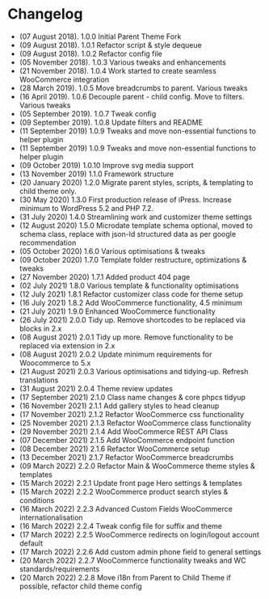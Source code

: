 # Changelog
* (07 August 2018). 	1.0.0 	Initial Parent Theme Fork 
* (09 August 2018). 	1.0.1 	Refactor script & style dequeue
* (09 August 2018). 	1.0.2 	Refactor config file
* (05 November 2018). 	1.0.3 	Various tweaks and enhancements
* (21 November 2018). 	1.0.4 	Work started to create seamless WooCommerce integration
* (28 March 2019). 		1.0.5 	Move breadcrumbs to parent. Various tweaks
* (16 April 2019). 		1.0.6 	Decouple parent - child config. Move to filters. Various tweaks
* (05 September 2019).	1.0.7 	Tweak config 
* (09 September 2019).	1.0.8 	Update filters and README
* (11 September 2019)	1.0.9  	Tweaks and move non-essential functions to helper plugin
* (11 September 2019)	1.0.9  	Tweaks and move non-essential functions to helper plugin
* (09 October 2019)		1.0.10 	Improve svg media support
* (13 November 2019)	1.1.0  	Framework structure
* (20 January 2020)		1.2.0  	Migrate parent styles, scripts, & templating to child theme only.
* (30 May 2020)			1.3.0  	First production release of iPress. Increase minimum to WordPress 5.2 and PHP 7.2. 
* (31 July 2020)		1.4.0  	Streamlining work and customizer theme settings
* (12 August 2020)		1.5.0  	Microdate template schema optional, moved to schema class, replace with json-ld structured data as per google recommendation
* (05 October 2020)		1.6.0 	Various optimisations & tweaks
* (09 October 2020)		1.7.0 	Template folder restructure, optimizations & tweaks
* (27 November 2020)	1.7.1	Added product 404 page
* (02 July 2021)		1.8.0	Various template & functionality optimisations
* (12 July 2021)		1.8.1 	Refactor customizer class code for theme setup
* (16 July 2021)		1.8.2 	Add WooCommerce functionality, 4.5 minimum
* (21 July 2021)		1.9.0 	Enhanced WooCommerce functionality
* (26 July 2021)		2.0.0 	Tidy up. Remove shortcodes to be replaced via blocks in 2.x
* (08 August 2021)		2.0.1 	Tidy up more. Remove functionality to be replaced via extension in 2.x
* (08 August 2021)		2.0.2 	Update minimum requirements for Woocommerce to 5.x
* (21 August 2021)		2.0.3 	Various optimisations and tidying-up. Refresh translations
* (31 August 2021)		2.0.4 	Theme review updates
* (17 September 2021)	2.1.0 	Class name changes & core phpcs tidyup
* (16 November 2021)	2.1.1 	Add gallery styles to head cleanup
* (17 November 2021)	2.1.2 	Refactor WooCommerce css functionality
* (25 November 2021)	2.1.3 	Refactor WooCommerce class functionality
* (29 November 2021)	2.1.4 	Add WooCommerce REST API Class
* (07 December 2021)	2.1.5 	Add WooCommerce endpoint function
* (08 December 2021)	2.1.6	Refactor WooCommerce setup
* (13 December 2021)	2.1.7	Refactor WooCommerce breadcrumbs
* (09 March 2022)		2.2.0	Refactor Main & WooCommerce theme styles & templates
* (15 March 2022)		2.2.1	Update front page Hero settings & templates
* (15 March 2022)		2.2.2	WooCommerce product search styles & conditions
* (16 March 2022)		2.2.3	Advanced Custom Fields WooCommerce internationalisation
* (16 March 2022)		2.2.4	Tweak config file for suffix and theme
* (17 March 2022)		2.2.5	WooCommerce redirects on login/logout account default
* (17 March 2022)		2.2.6	Add custom admin phone field to general settings
* (20 March 2022)		2.2.7	WooCommerce functionality tweaks and WC standards/requirements
* (20 March 2022)		2.2.8	Move i18n from Parent to Child Theme if possible, refactor child theme config
